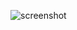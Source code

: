 ![screenshot](https://user-images.githubusercontent.com/3478423/64021434-e9bf9a00-cb6e-11e9-99e2-e977ff44d6ca.png)

